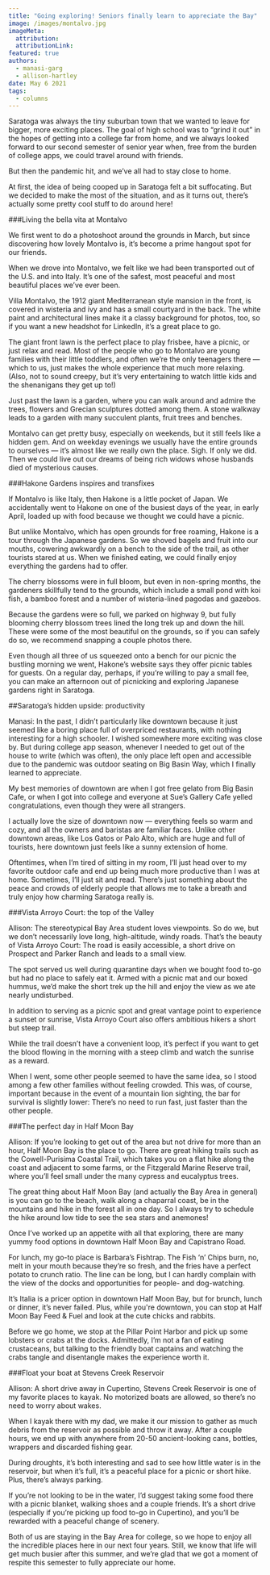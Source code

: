 ```yaml
---
title: "Going exploring! Seniors finally learn to appreciate the Bay"
image: /images/montalvo.jpg
imageMeta:
  attribution: 
  attributionLink:
featured: true
authors:
  - manasi-garg
  - allison-hartley
date: May 6 2021
tags:
  - columns
---
```

Saratoga was always the tiny suburban town that we wanted to leave for bigger, more exciting places. The goal of high school was to “grind it out” in the hopes of getting into a college far from home, and we always looked forward to our second semester of senior year when, free from the burden of college apps, we could travel around with friends. 

But then the pandemic hit, and we’ve all had to stay close to home. 

At first, the idea of being cooped up in Saratoga felt a bit suffocating. But we decided to make the most of the situation, and as it turns out, there’s actually some pretty cool stuff to do around here! 

###Living the bella vita at Montalvo

We first went to do a photoshoot around the grounds in March, but since discovering how lovely Montalvo is, it’s become a prime hangout spot for our friends. 

When we drove into Montalvo, we felt like we had been transported out of the U.S. and into Italy. It’s one of the safest, most peaceful and most beautiful places we’ve ever been. 

Villa Montalvo, the 1912 giant Mediterranean style mansion in the front, is covered in wisteria and ivy and has a small courtyard in the back. The white paint and architectural lines make it a classy background for photos, too, so if you want a new headshot for LinkedIn, it’s a great place to go.

The giant front lawn is the perfect place to play frisbee,  have a picnic, or just relax and read. Most of the people who go to Montalvo are young families with their little toddlers, and often we’re the only teenagers there — which to us, just makes the whole experience that much more relaxing. (Also, not to sound creepy, but it’s very entertaining to watch little kids and the shenanigans they get up to!) 

Just past the lawn is a garden, where you can walk around and admire the trees, flowers and Grecian sculptures dotted among them. A stone walkway leads to a garden with many succulent plants, fruit trees and benches. 

Montalvo can get pretty busy, especially on weekends, but it still feels like a hidden gem. And on weekday evenings we usually have the entire grounds to ourselves — it’s almost like we really own the place. Sigh. If only we did. Then we could live out our dreams of being rich widows whose husbands died of mysterious causes. 

###Hakone Gardens inspires and transfixes

If Montalvo is like Italy, then Hakone is a little pocket of Japan. We accidentally went to Hakone on one of the busiest days of the year, in early April, loaded up with food because we thought we could have a picnic. 

But unlike Montalvo, which has open grounds for free roaming, Hakone is a tour through the Japanese gardens. So we shoved bagels and fruit into our mouths, cowering awkwardly on a bench to the side of the trail, as other tourists stared at us. When we finished eating, we could finally enjoy everything the gardens had to offer. 

The cherry blossoms were in full bloom, but even in non-spring months, the gardeners skillfully tend to the grounds, which include a small pond with koi fish, a bamboo forest and a number of wisteria-lined pagodas and gazebos.

Because the gardens were so full, we parked on highway 9, but fully blooming cherry blossom trees lined the long trek up and down the hill. These were some of the most beautiful on the grounds, so if you can safely do so, we recommend snapping a couple photos there. 

Even though all three of us squeezed onto a bench for our picnic the bustling morning we went, Hakone’s website says they offer picnic tables for guests. On a regular day, perhaps, if you’re willing to pay a small fee, you can make an afternoon out of picnicking and exploring Japanese gardens right in Saratoga. 

##Saratoga’s hidden upside: productivity

Manasi: In the past, I didn’t particularly like downtown because it just seemed like a boring place full of overpriced restaurants, with nothing interesting for a high schooler. I wished somewhere more exciting was close by. But during college app season, whenever I needed to get out of the house to write (which was often), the only place left open and accessible due to the pandemic was outdoor seating on Big Basin Way, which I finally learned to appreciate. 

My best memories of downtown are when I got free gelato from Big Basin Cafe, or when I got into college and everyone at Sue’s Gallery Cafe yelled congratulations, even though they were all strangers. 

I actually love the size of downtown now — everything feels so warm and cozy, and all the owners and baristas are familiar faces. Unlike other downtown areas, like Los Gatos or Palo Alto, which are huge and full of tourists, here downtown just feels like a sunny extension of home. 

Oftentimes, when I’m tired of sitting in my room, I’ll just head over to my favorite outdoor cafe and end up being much more productive than I was at home. Sometimes, I’ll just sit and read. There’s just something about the peace and crowds of elderly people that allows me to take a breath and truly enjoy how charming Saratoga really is. 

###Vista Arroyo Court: the top of the Valley

Allison: The stereotypical Bay Area student loves viewpoints. So do we, but we don’t necessarily love long, high-altitude, windy roads. That’s the beauty of Vista Arroyo Court: The road is easily accessible, a short drive on Prospect and Parker Ranch and leads to a small view. 

The spot served us well during quarantine days when we bought food to-go but had no place to safely eat it. Armed with a picnic mat and our boxed hummus, we’d make the short trek up the hill and enjoy the view as we ate nearly undisturbed. 

In addition to serving as a picnic spot and great vantage point to experience a sunset or sunrise, Vista Arroyo Court also offers ambitious hikers a short but steep trail. 

While the trail doesn’t have a convenient loop, it’s perfect if you want to get the blood flowing in the morning with a steep climb and watch the sunrise as a reward. 

When I went, some other people seemed to have the same idea, so I stood among a few other families without feeling crowded. This was, of course, important because in the event of a mountain lion sighting, the bar for survival is slightly lower: There’s no need to run fast, just faster than the other people.

###The perfect day in Half Moon Bay

Allison: If you’re looking to get out of the area but not drive for more than an hour, Half Moon Bay is the place to go. There are great hiking trails such as the Cowell-Purisima Coastal Trail, which takes you on a flat hike along the coast and adjacent to some farms, or the Fitzgerald Marine Reserve trail, where you’ll feel small under the many cypress and eucalyptus trees. 

The great thing about Half Moon Bay (and actually the Bay Area in general) is you can go to the beach, walk along a chaparral coast, be in the mountains and hike in the forest all in one day. So I always try to schedule the hike around low tide to see the sea stars and anemones!

Once I’ve worked up an appetite with all that exploring, there are many yummy food options in downtown Half Moon Bay and Capistrano Road.

For lunch, my go-to place is Barbara’s Fishtrap. The Fish ‘n’ Chips burn, no, melt in your mouth because they’re so fresh, and the fries have a perfect potato to crunch ratio. The line can be long, but I can hardly complain with the view of the docks and opportunities for people- and dog-watching.

It’s Italia is a pricer option in downtown Half Moon Bay, but for brunch, lunch or dinner, it’s never failed. Plus, while you're downtown, you can stop at Half Moon Bay Feed & Fuel and look at the cute chicks and rabbits.

Before we go home, we stop at the Pillar Point Harbor and pick up some lobsters or crabs at the docks. Admittedly, I’m not a fan of eating crustaceans, but talking to the friendly boat captains and watching the crabs tangle and disentangle makes the experience worth it.

###Float your boat at Stevens Creek Reservoir 

Allison: A short drive away in Cupertino, Stevens Creek Reservoir is one of my favorite places to kayak. No motorized boats are allowed, so there’s no need to worry about wakes. 

When I kayak there with my dad, we make it our mission to gather as much debris from the reservoir as possible and throw it away. After a couple hours, we end up with anywhere from 20-50 ancient-looking cans, bottles, wrappers and discarded fishing gear.

During droughts, it’s both interesting and sad to see how little water is in the reservoir, but when it’s full, it’s a peaceful place for a picnic or short hike. Plus, there’s always parking.

If you’re not looking to be in the water, I’d suggest taking some food there with a picnic blanket, walking shoes and a couple friends. It’s a short drive (especially if you’re picking up food to-go in Cupertino), and you’ll be rewarded with a peaceful change of scenery.
  
Both of us are staying in the Bay Area for college, so we hope to enjoy all the incredible places here in our next four years. Still, we know that life will get much busier after this summer, and we’re glad that we got a moment of respite this semester to fully appreciate our home.

